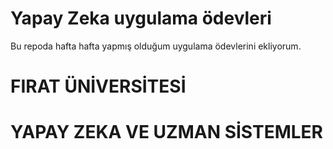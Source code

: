 # Yapay Zeka uygulama ödevleri
Bu repoda hafta hafta yapmış olduğum uygulama ödevlerini ekliyorum.
 
# FIRAT ÜNİVERSİTESİ
# YAPAY ZEKA VE UZMAN SİSTEMLER      

 
 
   
 
 
 
 
